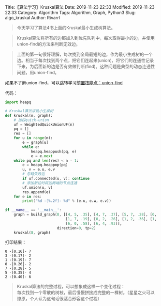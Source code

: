 Title:【算法学习】Kruskal算法
Date: 2019-11-23 22:33
Modified: 2019-11-23 22:33
Category: Algorithm
Tags: Algorithm, Graph, Python3
Slug: algo_kruskal
Author: Rivarrl

> 今天学习了算法4书上面的Kruskal最小生成树算法。  

> Kruskal算法将所有的边都加入到优先队列中，每次取得最小的边，并使用union-find的方法来判断无效边。  

> 上面的第一句很好理解，每次找到全局最短的边，作为最小生成树的一个边。相当于每次找到两个点，把它们连起来(union)，将它们的连通性记录下来，为后面新的边是否有效做判断(find)。这种问题是典型的动态连通性问题，用union-find。

如果不了解union-find，可以跳转学习[前置技能点：union-find](https://rivarrl.github.io/algo_union_find)

代码：
```python
import heapq

# Kruskal算法求最小生成树
def kruskal(n, graph):
    # 加权quick-union
    uf = WeightedQuickUnionUF(n)
    pq = []
    res = []
    for u in range(n):
        e = graph[u]
        while e:
            heapq.heappush(pq, e)
            e = e.next
    while pq and len(res) < n - 1:
        e = heapq.heappop(pq)
        u, v = e.u, e.v
        # 忽略失效边
        if uf.connected(u, v): continue
        # 添加新边时将边两端的节点连通
        uf.union(u, v)
        res.append(e)
    for e in res:
        print("%d -[%.2f]- %d" % (e.u, e.w, e.v))
        
if __name__ == '__main__':
    graph = build_graph(8, [[4, 5, .35], [4, 7, .37], [5, 7, .28], [0, 7, .16], [1, 5, .32], [0, 4, .38], [2, 3, .17],
                            [1, 7, .19], [0, 2, .26], [1, 2, .36], [1, 3, .29], [2, 7, .34], [6, 2, .40], [3, 6, .52],
                            [6, 0, .58], [6, 4, .93]],
                        direction=0, tp=2)
    kruskal(8, graph)
```

打印结果： 
```
0 -[0.16]- 7
3 -[0.17]- 2
1 -[0.19]- 7
0 -[0.26]- 2
7 -[0.28]- 5
5 -[0.35]- 4
2 -[0.40]- 6
```

> Kruskal算法的完整过程，可以想象成这样一个变化过程：  
每次找到一个零散的树枝，最后慢慢拼接成完整的一棵树。（星星之火可以燎原，个人认为这句话很适合形容这个过程）